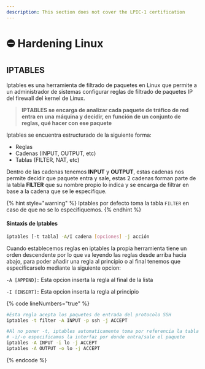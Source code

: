 ```yaml
---
description: This section does not cover the LPIC-1 certification
---
```


# ⛔ Hardening Linux

## IPTABLES

Iptables es una herramienta de filtrado de paquetes en Linux que permite a un administrador de sistemas configurar reglas de filtrado de paquetes IP del firewall del kernel de Linux.

> **IPTABLES se encarga de analizar cada paquete de tráfico de red entra en una máquina y decidir, en función de un conjunto de reglas, qué hacer con ese paquete**

Iptables se encuentra estructurado de la siguiente forma:

* Reglas
* Cadenas (INPUT, OUTPUT, etc)
* Tablas (FILTER, NAT, etc)

Dentro de las cadenas tenemos **INPUT** y **OUTPUT**, estas cadenas nos permite decidir que paquete entra y sale, estas 2 cadenas forman parte de la tabla **FILTER** que su nombre propio lo indica y se encarga de filtrar en base a la cadena que se le especifique.

{% hint style="warning" %}
Iptables por defecto toma la tabla `FILTER` en caso de que no se lo especifiquemos.&#x20;
{% endhint %}

#### Sintaxis de Iptables

```bash
iptables [-t tabla] -A/I cadena [opciones] -j acción
```

Cuando establecemos reglas en iptables la propia herramienta tiene un orden descendente por lo que va leyendo las reglas desde arriba hacia abajo, para poder añadir una regla al principio o al final tenemos que especificarselo mediante la siguiente opcion:

`-A [APPEND]:` Esta opcion inserta la regla al final de la lista

`-I [INSERT]:` Esta opcion inserta la regla al principio

{% code lineNumbers="true" %}
```bash
#Esta regla acepta los paquetes de entrada del protocolo SSH 
iptables -t filter -A INPUT -p ssh -j ACCEPT

#Al no poner -t, iptables automaticamente toma por referencia la tabla filter, con
# -i/-o especificamos la interfaz por donde entra/sale el paquete
iptables -A INPUT -i lo -j ACCEPT
iptables -A OUTPUT -o lo -j ACCEPT
```
{% endcode %}











&#x20;
